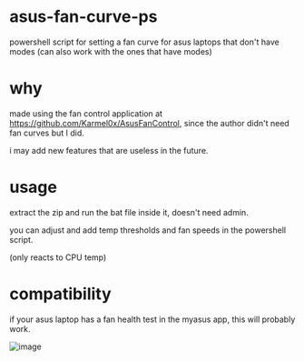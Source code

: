 # asus-fan-curve-ps
powershell script for setting a fan curve for asus laptops that don't have modes (can also work with the ones that have modes)

# why
made using the fan control application at https://github.com/Karmel0x/AsusFanControl, since the author didn't need 
fan curves but I did. 

i may add new features that are useless in the future.

# usage
extract the zip and run the bat file inside it, doesn't need admin.

you can adjust and add temp thresholds and fan speeds in the powershell script.

(only reacts to CPU temp)

# compatibility
if your asus laptop has a fan health test in the myasus app, this will probably work.

![image](https://github.com/Undervoltologist/asus-fan-curve-ps/assets/93976452/1cbdc530-a477-4210-991e-a4efed3daaed)
